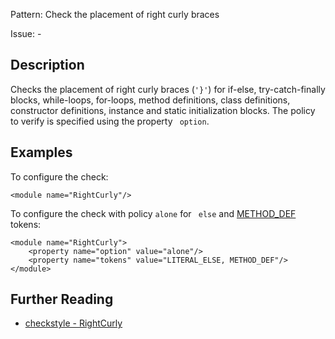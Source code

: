Pattern: Check the placement of right curly braces

Issue: -

## Description

Checks the placement of right curly braces (`'}'`) for if-else, try-catch-finally blocks, while-loops, for-loops, method definitions, class definitions, constructor definitions, instance and static initialization blocks. The policy to verify is specified using the property ` option`. 

## Examples

To configure the check: 
    
    
    <module name="RightCurly"/>
            

To configure the check with policy `alone` for ` else` and [METHOD_DEF](apidocs/com/puppycrawl/tools/checkstyle/api/TokenTypes.html#METHOD_DEF) tokens: 
    
    
    <module name="RightCurly">
        <property name="option" value="alone"/>
        <property name="tokens" value="LITERAL_ELSE, METHOD_DEF"/>
    </module>

## Further Reading

* [checkstyle - RightCurly](http://checkstyle.sourceforge.net/config_blocks.html#RightCurly)